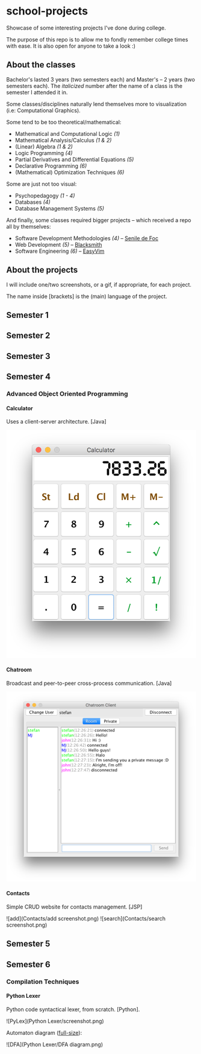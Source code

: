 # school-projects

Showcase of some interesting projects I've done during college.

The purpose of this repo is to allow me to fondly remember college times with ease. It is also open for anyone to take a look :)



## About the classes

Bachelor's lasted 3 years (two semesters each) and Master's – 2 years (two semesters each). The *italicized* number after the name of a class is the semester I attended it in.

Some classes/disciplines naturally lend themselves more to visualization (i.e: Computational Graphics).

Some tend to be too theoretical/mathematical:

* Mathematical and Computational Logic _(1)_
* Mathematical Analysis/Calculus _(1 & 2)_
* (Linear) Algebra _(1 & 2)_
* Logic Programming *(4)*
* Partial Derivatives and Differential Equations *(5)*
* Declarative Programming *(6)*
* (Mathematical) Optimization Techniques *(6)*

Some are just not too visual:

* Psychopedagogy *(1 - 4)*
* Databases *(4)*
* Database Management Systems *(5)*

And finally, some classes required bigger projects – which received a repo all by themselves:

* Software Development Methodologies *(4)* – [Senile de Foc](https://github.com/stefan1niculae/senile-de-foc)
* Web Development *(5)* – [Blacksmith](https://github.com/stefan1niculae/blacksmith)
* Software Engineering *(6)* – [EasyVim](https://github.com/stefan1niculae/easyVim)



## About the projects

I will include one/two screenshots, or a gif, if appropriate, for each project.

The name inside [brackets] is the (main) language of the project.

## Semester 1

## Semester 2

## Semester 3

## Semester 4

### Advanced Object Oriented Programming

#### Calculator

Uses a client-server architecture. [Java]

![Calculator](Calculator/screenshot.png)

#### Chatroom

Broadcast and peer-to-peer cross-process communication. [Java]

 ![Client](Chatroom/screenshot.png)

#### Contacts

Simple CRUD website for contacts management. [JSP]

![add](Contacts/add screenshot.png)
![search](Contacts/search screenshot.png)

## Semester 5

## Semester 6

### Compilation Techniques

#### Python Lexer

Python code syntactical lexer, from scratch. [Python].

 ![PyLex](Python Lexer/screenshot.png)

Automaton diagram ([full-size](https://raw.githubusercontent.com/stefan1niculae/school-projects/master/Python%20Lexer/DFA%20diagram.png)):

![DFA](Python Lexer/DFA diagram.png)